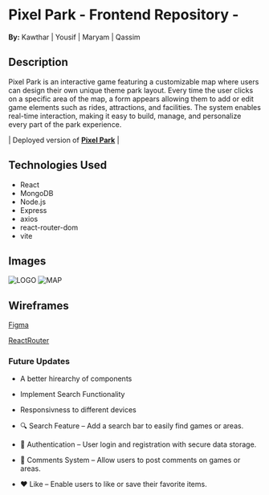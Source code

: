 # Pixel Park - Frontend Repository -

**By:**  Kawthar | Yousif | Maryam | Qassim<br>




## Description

Pixel Park is an interactive game featuring a customizable map where users can design their own unique theme park layout. Every time the user clicks on a specific area of the map, a form appears allowing them to add or edit game elements such as rides, attractions, and facilities. The system enables real-time interaction, making it easy to build, manage, and personalize every part of the park experience.


| Deployed version of **[Pixel Park](https://pixel-park.surge.sh/)** |


## Technologies Used
- React
- MongoDB
- Node.js
- Express
- axios 
- react-router-dom
- vite 

   
## Images
![LOGO](https://i.imgur.com/4Z8Xd1a.png)
![MAP](https://i.imgur.com/ngs3dcZ.png)







## Wireframes
[Figma](https://www.figma.com/design/eQpm9LEqGuuPoO9ntfZhDL/Untitled?node-id=6-28&t=bKcnm0YhdTzcQIr8-1)

[ReactRouter](https://reactrouter.com/api/components/Navigate)





### **Future Updates**
- A better hirearchy of components
- Implement Search Functionality
- Responsivness to different devices

- 🔍 Search Feature – Add a search bar to easily find games or areas.

- 🔐 Authentication – User login and registration with secure data storage.

- 💬 Comments System – Allow users to post comments on games or areas.

- ❤️ Like – Enable users to like or save their favorite items.







